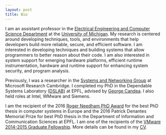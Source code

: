 ```yaml
---
layout: post
title: Bio
---
```


I am an assistant professor in the [Electrical Engineering and Computer Science Department](http://eecs.umich.edu/) at the [University of Michigan](http://umich.edu/). My research is centered around developing techniques, tools, and environments that help developers build more reliable, secure, and efficient software. I am interested in developing techniques and building systems that allow programmers to better reason about their code. I am also interested in system support for emerging hardware platforms, efficient runtime instrumentation, hardware and runtime support for enhancing system security, and program analysis.

Previously, I was a researcher in the [Systems and Networking Group](https://www.microsoft.com/en-us/research/group/cambridge-systems-and-networking/) at Microsoft Research Cambridge. I completed my PhD in the Dependable Systems Laboratory [(DSLAB)](http://dslab.epfl.ch/) at EPFL, advised by [George Candea](http://people.epfl.ch/george.candea). I also held roles at Intel, WMware and Siemens.

I am the recipient of the 2016 [Roger Needham PhD Award](http://www.eurosys.org/awards/needham-award) for the best PhD thesis in computer systems in Europe and the 2016 Patrick Denantes Memorial Prize for best PhD thesis in the Department of Information and Communication Sciences at EPFL. I am one of the recipients of the <a href="https://labs.vmware.com/academic/vmware-2014-2015-graduate-fellowships" target="_top">VMware 2014-2015 Graduate Fellowship</a>. More details can be found in my <a href="{{ site.baseurl }}public/cv.pdf">CV</a>.
